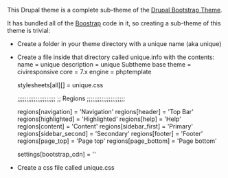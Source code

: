 This Drupal theme is a complete sub-theme of the [Drupal Bootstrap Theme](https://drupal.org/project/bootstrap).

It has bundled all of the [Boostrap](https://getbootstrap.com/) code in it, so creating a sub-theme of this theme is trivial:

 * Create a folder in your theme directory with a unique name (aka unique)
 * Create a file inside that directory called unique.info with the contents:
    name = unique 
    description = unique Subtheme
    base theme = civiresponsive 
    core = 7.x
    engine = phptemplate

    stylesheets[all][] = unique.css

    ;;;;;;;;;;;;;;;;;;;;;
    ;; Regions
    ;;;;;;;;;;;;;;;;;;;;;

    regions[navigation]     = 'Navigation'
    regions[header]         = 'Top Bar'
    regions[highlighted]    = 'Highlighted'
    regions[help]           = 'Help'
    regions[content]        = 'Content'
    regions[sidebar_first]  = 'Primary'
    regions[sidebar_second] = 'Secondary'
    regions[footer]         = 'Footer'
    regions[page_top]       = 'Page top'
    regions[page_bottom]    = 'Page bottom'

    settings[bootstrap_cdn] = ''
 * Create a css file called unique.css 
